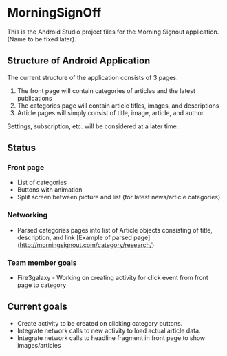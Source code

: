 # MorningSignOff

This is the Android Studio project files for the Morning Signout application. (Name to be fixed later).

## Structure of Android Application
The current structure of the application consists of 3 pages.

1.  The front page will contain categories of articles and the latest publications 
2.  The categories page will contain article titles, images, and descriptions 
3.  Article pages will simply consist of title, image, article, and author.

Settings, subscription, etc. will be considered at a later time.

## Status
### Front page 
* List of categories 
* Buttons with animation 
* Split screen between picture and list (for latest news/article categories)

### Networking
* Parsed categories pages into list of Article objects consisting of title, description, and link [Example of parsed page]
(http://morningsignout.com/category/research/)

### Team member goals
* Fire3galaxy - Working on creating activity for click event from front page to category

## Current goals
* Create activity to be created on clicking category buttons.
* Integrate network calls to new activity to load actual article data.
* Integrate network calls to headline fragment in front page to show images/articles
